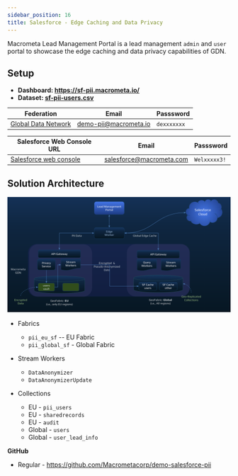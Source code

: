 ```yaml
---
sidebar_position: 16
title: Salesforce - Edge Caching and Data Privacy
---
```


Macrometa Lead Management Portal is a lead management `admin` and `user` portal to showcase the edge caching and data privacy capabilities of GDN.

## Setup

* **Dashboard: https://sf-pii.macrometa.io/**
* **Dataset: [sf-pii-users.csv](/datasets/sf-pii-users.csv)**


| **Federation**                                        | **Email**                              | **Passsword** |
| ----------------------------------------------------- | -------------------------------------- | ------------- |
| [Global Data Network](https://play.paas.macrometa.io/) | demo-pii@macrometa.io | `dexxxxxxx`    |

| **Salesforce Web Console URL**                                        | **Email**                              | **Passsword** |
| ----------------------------------------------------- | -------------------------------------- | ------------- |
| [Salesforce web console](https://macrometa-dev-ed.lightning.force.com/) | salesforce@macrometa.com | `Welxxxxx3!`    |



## Solution Architecture

![Solution Architecture](/img/sf-pii-architecture.png)

* Fabrics
    * `pii_eu_sf` -- EU Fabric
    * `pii_global_sf` - Global Fabric

* Stream Workers
    * `DataAnonymizer`
    * `DataAnonymizerUpdate`

* Collections
    * EU - `pii_users`
    * EU - `sharedrecords`
    * EU - `audit`
    * Global - `users`
    * Global - `user_lead_info`

**GitHub**

* Regular - https://github.com/Macrometacorp/demo-salesforce-pii
